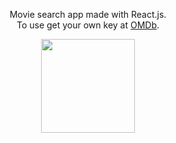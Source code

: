 <p align="center">
Movie search app made with React.js.<br/> 
To use get your own key at <a href="http://www.omdbapi.com/">OMDb</a>.
  </p>
<p align="center">
<img src="https://www.ayeteejay.com/images/ayeteejay.svg" width="150">
</p>
